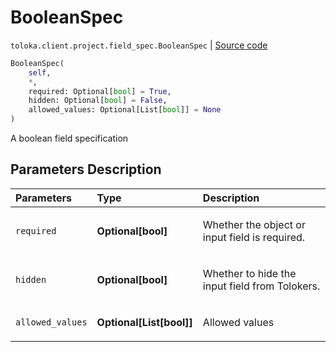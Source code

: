 # BooleanSpec
`toloka.client.project.field_spec.BooleanSpec` | [Source code](https://github.com/Toloka/toloka-kit/blob/v1.0.1/src/client/project/field_spec.py#L62)

```python
BooleanSpec(
    self,
    *,
    required: Optional[bool] = True,
    hidden: Optional[bool] = False,
    allowed_values: Optional[List[bool]] = None
)
```

A boolean field specification

## Parameters Description

| Parameters | Type | Description |
| :----------| :----| :-----------|
`required`|**Optional\[bool\]**|<p>Whether the object or input field is required.</p>
`hidden`|**Optional\[bool\]**|<p>Whether to hide the input field from Tolokers.</p>
`allowed_values`|**Optional\[List\[bool\]\]**|<p>Allowed values</p>
